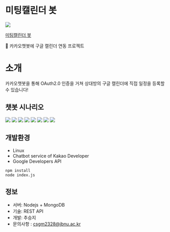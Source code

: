 미팅캘린더 봇
=============
<img src="https://user-images.githubusercontent.com/39210160/95098634-e6331500-0769-11eb-9e32-5eae65ea2f0f.JPG">

[미팅캘린더 봇](https://pf.kakao.com/_LDycT, "카카오톡 채널")

💬 카카오챗봇에 구글 캘린더 연동 프로젝트

# 소개
카카오챗봇을 통해 OAuth2.0 인증을 거쳐 상대방의 구글 캘린더에 직접 일정을 등록할 수 있습니다!


## 챗봇 시나리오

<img src="https://user-images.githubusercontent.com/39210160/95098862-2d210a80-076a-11eb-87f8-4cf125fbe60f.png">
<img src="https://user-images.githubusercontent.com/39210160/95098944-475ae880-076a-11eb-883d-384fdd3b0a66.png">
<img src="https://user-images.githubusercontent.com/39210160/95099017-59d52200-076a-11eb-878c-960f087425af.png">
<img src="https://user-images.githubusercontent.com/39210160/95099035-5f326c80-076a-11eb-8aff-a8c815823ff9.png">
<img src="https://user-images.githubusercontent.com/39210160/95099045-635e8a00-076a-11eb-9fd6-3436628539d5.png">
<img src="https://user-images.githubusercontent.com/39210160/95099081-6e191f00-076a-11eb-9eb8-afd6ad1dec68.png">
<img src="https://user-images.githubusercontent.com/39210160/95099113-7a04e100-076a-11eb-9f0b-7d197e78e4a3.png">
<img src="https://user-images.githubusercontent.com/39210160/95099129-7cffd180-076a-11eb-9469-e90404e71685.png">


## 개발환경
- Linux
- Chatbot service of Kakao Developer
- Google Developers API
 ```
npm install
node index.js
```

## 정보
- 서버: Nodejs + MongoDB
- 기술: REST API
- 개발: 추승지
- 문의사항 : csgm2328@jbnu.ac.kr

